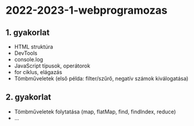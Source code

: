 # 2022-2023-1-webprogramozas

## 1. gyakorlat

- HTML struktúra
- DevTools
- console.log
- JavaScript típusok, operátorok
- for ciklus, elágazás
- Tömbműveletek (első példa: filter/szűrő, negatív számok kiválogatása)

## 2. gyakorlat

- Tömbműveletek folytatása (map, flatMap, find, findIndex, reduce)
- ...
